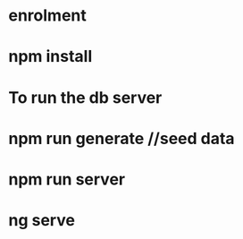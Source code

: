 # enrolment

# npm install


# To run the db server
# npm run generate //seed data
# npm run server 

# ng serve